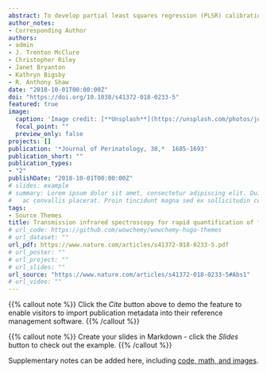 ```yaml
---
abstract: To develop partial least squares regression (PLSR) calibration models in combination with transmission infrared (TIR) spectroscopy for rapid and optimal quantification of human milk macronutrient concentrations. Human milk samples (n = 306) were characterized simultaneously by reference chemical analytical methods and TIR spectroscopy. Reference macronutrient concentrations were linked to pre-processed spectra and divided into two (training and test) sets. PLSR was used to develop trial calibration models using training set, and the test set was used to assess the accuracy of the trial analytical methods. For the methods selected as optimal, the concordance correlation coefficients between reference and TIR-based methods were 0.93 for fat, 0.96 for protein, and 0.52 for lactose. The Bland-Altman plots showed no evidence of systematic bias between TIR and reference methods. TIR spectroscopy provides the basis for accurate and rapid quantification of human milk fat and protein concentrations but is less accurate for measuring lactose concentration.
author_notes:
- Corresponding Author
authors:
- admin
- J. Trenton McClure
- Christopher Riley
- Janet Bryanton
- Kathryn Bigsby
- R. Anthony Shaw
date: "2018-10-01T00:00:00Z"
doi: "https://doi.org/10.1038/s41372-018-0233-5"
featured: true
image:
  caption: 'Image credit: [**Unsplash**](https://unsplash.com/photos/jdD8gXaTZsc)'
  focal_point: ""
  preview_only: false
projects: []
publication: '*Journal of Perinatology, 38,*  1685-1693'
publication_short: ""
publication_types:
- "2"
publishDate: "2018-10-01T00:00:00Z"
# slides: example
# summary: Lorem ipsum dolor sit amet, consectetur adipiscing elit. Duis posuere tellus
#   ac convallis placerat. Proin tincidunt magna sed ex sollicitudin condimentum.
tags:
- Source Themes
title: Transmission infrared spectroscopy for rapid quantification of fat, protein, and lactose concentrations in human milk
# url_code: https://github.com/wowchemy/wowchemy-hugo-themes
# url_dataset: ""
url_pdf: https://www.nature.com/articles/s41372-018-0233-5.pdf
# url_poster: ""
# url_project: ""
# url_slides: ""
url_source: "https://www.nature.com/articles/s41372-018-0233-5#Abs1"
# url_video: ""
---
```


{{% callout note %}}
Click the *Cite* button above to demo the feature to enable visitors to import publication metadata into their reference management software.
{{% /callout %}}

{{% callout note %}}
Create your slides in Markdown - click the *Slides* button to check out the example.
{{% /callout %}}

Supplementary notes can be added here, including [code, math, and images](https://wowchemy.com/docs/writing-markdown-latex/).
